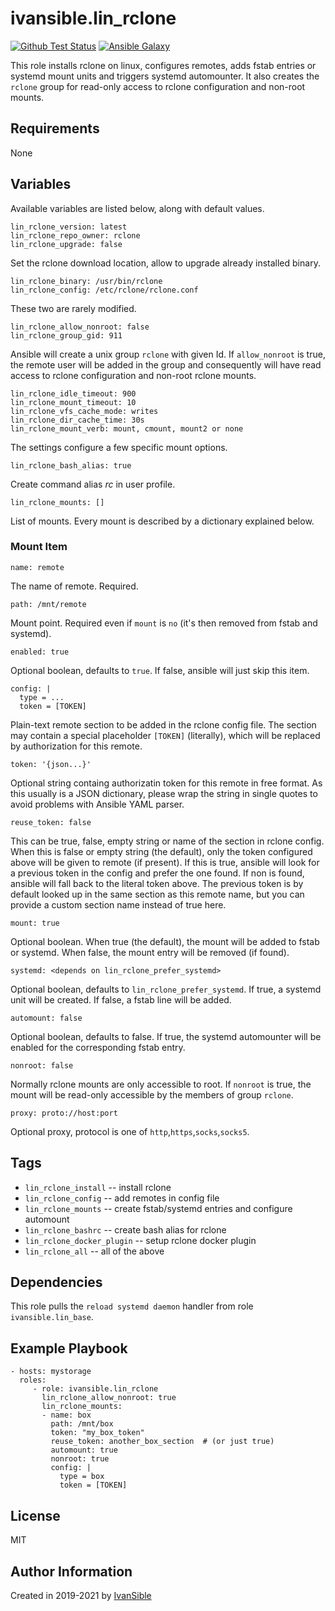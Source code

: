 # ivansible.lin_rclone

[![Github Test Status](https://github.com/ivansible/lin-rclone/workflows/test/badge.svg?branch=master)](https://github.com/ivansible/lin-rclone/actions)
[![Ansible Galaxy](https://img.shields.io/badge/galaxy-ivansible.lin__rclone-68a.svg?style=flat)](https://galaxy.ansible.com/ivansible/lin_rclone/)

This role installs rclone on linux, configures remotes,
adds fstab entries or systemd mount units and triggers systemd automounter.
It also creates the `rclone` group for read-only access to rclone
configuration and non-root mounts.


## Requirements

None


## Variables

Available variables are listed below, along with default values.

    lin_rclone_version: latest
    lin_rclone_repo_owner: rclone
    lin_rclone_upgrade: false
Set the rclone download location, allow to upgrade already installed binary.

    lin_rclone_binary: /usr/bin/rclone
    lin_rclone_config: /etc/rclone/rclone.conf
These two are rarely modified.

    lin_rclone_allow_nonroot: false
    lin_rclone_group_gid: 911
Ansible will create a unix group `rclone` with given Id. If `allow_nonroot`
is true, the remote user will be added in the group and consequently will
have read access to rclone configuration and non-root rclone mounts.

    lin_rclone_idle_timeout: 900
    lin_rclone_mount_timeout: 10
    lin_rclone_vfs_cache_mode: writes
    lin_rclone_dir_cache_time: 30s
    lin_rclone_mount_verb: mount, cmount, mount2 or none
The settings configure a few specific mount options.

    lin_rclone_bash_alias: true
Create command alias _rc_ in user profile.

    lin_rclone_mounts: []
List of mounts. Every mount is described by a dictionary explained below.

### Mount Item

    name: remote
The name of remote. Required.

    path: /mnt/remote
Mount point.
Required even if `mount` is `no` (it's then removed from fstab and systemd).

    enabled: true
Optional boolean, defaults to `true`. If false, ansible will just skip this item.

    config: |
      type = ...
      token = [TOKEN]
Plain-text remote section to be added in the rclone config file. The section may
contain a special placeholder `[TOKEN]` (literally), which will be replaced by
authorization for this remote.

    token: '{json...}'
Optional string containg authorizatin token for this remote in free format.
As this usually is a JSON dictionary, please wrap the string in single quotes
to avoid problems with Ansible YAML parser. 

    reuse_token: false
This can be true, false, empty string or name of the section in rclone config.
When this is false or empty string (the default), only the token configured
above will be given to remote (if present). If this is true, ansible will
look for a previous token in the config and prefer the one found. If non is
found, ansible will fall back to the literal token above. The previous
token is by default looked up in the same section as this remote name, but
you can provide a custom section name instead of true here.

    mount: true
Optional boolean. When true (the default), the mount will be added to
fstab or systemd. When false, the mount entry will be removed (if found).

    systemd: <depends on lin_rclone_prefer_systemd>
Optional boolean, defaults to `lin_rclone_prefer_systemd`.
If true, a systemd unit will be created.
If false, a fstab line will be added.

    automount: false
Optional boolean, defaults to false. If true, the systemd automounter will
be enabled for the corresponding fstab entry.

    nonroot: false
Normally rclone mounts are only accessible to root. If `nonroot` is true,
the mount will be read-only accessible by the members of group `rclone`.

    proxy: proto://host:port
Optional proxy, protocol is one of `http`,`https`,`socks`,`socks5`.

## Tags

- `lin_rclone_install` -- install rclone
- `lin_rclone_config` -- add remotes in config file
- `lin_rclone_mounts` -- create fstab/systemd entries and configure automount
- `lin_rclone_bashrc` -- create bash alias for rclone
- `lin_rclone_docker_plugin` -- setup rclone docker plugin
- `lin_rclone_all` -- all of the above


## Dependencies

This role pulls the `reload systemd daemon` handler from role `ivansible.lin_base`.


## Example Playbook

    - hosts: mystorage
      roles:
         - role: ivansible.lin_rclone
           lin_rclone_allow_nonroot: true
           lin_rclone_mounts:
           - name: box
             path: /mnt/box
             token: "my_box_token"
             reuse_token: another_box_section  # (or just true)
             automount: true
             nonroot: true
             config: |
               type = box
               token = [TOKEN]


## License

MIT

## Author Information

Created in 2019-2021 by [IvanSible](https://github.com/ivansible)
